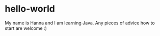 # hello-world

My name is Hanna and I am learning Java. Any pieces of advice how to start are welcome :)
